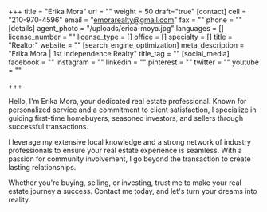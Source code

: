+++
title = "Erika Mora"
url = ""
weight = 50
draft="true"
[contact]
cell = "210-970-4596"
email = "emorarealty@gmail.com"
fax = ""
phone = ""
[details]
agent_photo = "/uploads/erica-moya.jpg"
languages = []
license_number = ""
license_type = []
office = []
specialty = []
title = "Realtor"
website = ""
[search_engine_optimization]
meta_description = "Erika Mora | 1st Independence Realty"
title_tag = ""
[social_media]
facebook = ""
instagram = ""
linkedin = ""
pinterest = ""
twitter = ""
youtube = ""

+++

Hello, I'm Erika Mora, your dedicated real estate professional. Known for personalized service and a commitment to client satisfaction, I specialize in guiding first-time homebuyers, seasoned investors, and sellers through successful transactions.

I leverage my extensive local knowledge and a strong network of industry professionals to ensure your real estate experience is seamless. With a passion for community involvement, I go beyond the transaction to create lasting relationships.

Whether you're buying, selling, or investing, trust me to make your real estate journey a success. Contact me today, and let's turn your dreams into reality.